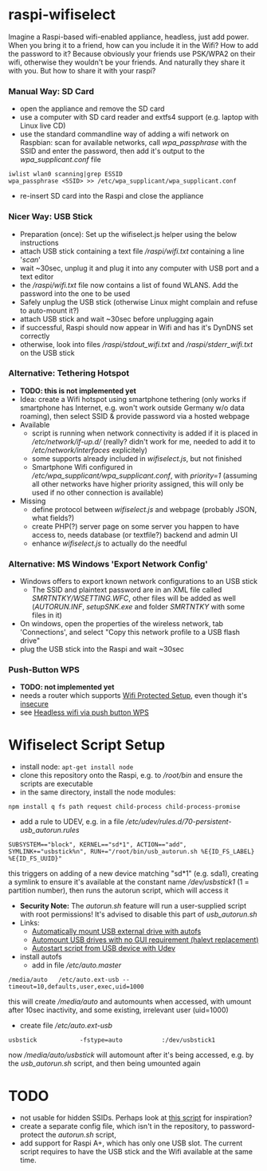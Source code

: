 # raspi-wifiselect
Imagine a Raspi-based wifi-enabled appliance, headless, just add power. When you bring it to a friend, how can you include it in the Wifi? How to add the password to it? Because obviously your friends use PSK/WPA2 on their wifi, otherwise they wouldn't be your friends. And naturally they share it with you. But how to share it with your raspi?

### Manual Way: SD Card
  * open the appliance and remove the SD card
  * use a computer with SD card reader and extfs4 support (e.g. laptop with Linux live CD)
  * use the standard commandline way of adding a wifi network on Raspbian: scan for available networks, call *wpa_passphrase* with the SSID and enter the password, then add it's output to the *wpa_supplicant.conf* file
```
iwlist wlan0 scanning|grep ESSID
wpa_passphrase <SSID> >> /etc/wpa_supplicant/wpa_supplicant.conf
```
  * re-insert SD card into the Raspi and close the appliance

### Nicer Way: USB Stick
  * Preparation (once): Set up the wifiselect.js helper using the below instructions
  * attach USB stick containing a text file */raspi/wifi.txt* containing a line '*scan*'
  * wait ~30sec, unplug it and plug it into any computer with USB port and a text editor
  * the */raspi/wifi.txt* file now contains a list of found WLANS. Add the password into the one to be used
  * Safely unplug the USB stick (otherwise Linux might complain and refuse to auto-mount it?)
  * attach USB stick and wait ~30sec before unplugging again
  * if successful, Raspi should now appear in Wifi and has it's DynDNS set correctly
  * otherwise, look into files */raspi/stdout_wifi.txt* and */raspi/stderr_wifi.txt* on the USB stick

### Alternative: Tethering Hotspot
  * **TODO: this is not implemented yet**
  * Idea: create a Wifi hotspot using smartphone tethering (only works if smartphone has Internet, e.g. won't work outside Germany w/o data roaming), then select SSID & provide password via a hosted webpage
  * Available
    * script is running when network connectivity is added if it is placed in */etc/network/if-up.d/* (really? didn't work for me, needed to add it to */etc/network/interfaces* explicitely)
    * some supports already included in *wifiselect.js*, but not finished
    * Smartphone Wifi configured in */etc/wpa_supplicant/wpa_supplicant.conf*, with *priority=1* (assuming all other networks have higher priority assigned, this will only be used if no other connection is available)
  * Missing
    * define protocol between *wifiselect.js* and webpage (probably JSON, what fields?)
    * create PHP(?) server page on some server you happen to have access to, needs database (or textfile?) backend and admin UI
    * enhance *wifiselect.js* to actually do the needful

### Alternative: MS Windows 'Export Network Config'
  * Windows offers to export known network configurations to an USB stick
    * The SSID and plaintext password are in an XML file called *SMRTNTKY/WSETTING.WFC*, other files will be added as well (*AUTORUN.INF*, *setupSNK.exe* and folder *SMRTNTKY* with some files in it)
  * On windows, open the properties of the wireless network, tab 'Connections', and select "Copy this network profile to a USB flash drive"
  * plug the USB stick into the Raspi and wait ~30sec

### Push-Button WPS
  * **TODO: not implemented yet**
  * needs a router which supports [Wifi Protected Setup](https://en.wikipedia.org/wiki/Wi-Fi_Protected_Setup), even though it's [insecure](http://www.howtogeek.com/176124/wi-fi-protected-setup-wps-is-insecure-heres-why-you-should-disable-it/)
  * see [Headless wifi via push button WPS](http://www.raspberrypi.org/forums/viewtopic.php?f=63&t=77277)




# Wifiselect Script Setup
  * install node: `apt-get install node`
  * clone this repository onto the Raspi, e.g. to */root/bin* and ensure the scripts are executable
  * in the same directory, install the node modules:
```
npm install q fs path request child-process child-process-promise
```
  * add a rule to UDEV, e.g. in a file */etc/udev/rules.d/70-persistent-usb_autorun.rules*
```
SUBSYSTEM=="block", KERNEL=="sd*1", ACTION=="add", SYMLINK+="usbstick%n", RUN+="/root/bin/usb_autorun.sh %E{ID_FS_LABEL} %E{ID_FS_UUID}"
```
this triggers on adding of a new device matching "sd\*1" (e.g. sda1), creating a symlink to ensure it's available at the constant name */dev/usbstick1* (1 = partition number), then runs the autorun script, which will access it
  * **Security Note:** The *autorun.sh* feature will run a user-supplied script with root permissions! It's advised to disable this part of *usb_autorun.sh*
  * Links:
    * [Automatically mount USB external drive with autofs](http://linuxconfig.org/automatically-mount-usb-external-drive-with-autofs)
    * [Automount USB drives with no GUI requirement (halevt replacement)](http://unix.stackexchange.com/questions/11472/automount-usb-drives-with-no-gui-requirement-halevt-replacement)
    * [Autostart script from USB device with Udev](http://www.panticz.de/node/629)
  * install autofs
    * add in file */etc/auto.master*
```
/media/auto   /etc/auto.ext-usb --timeout=10,defaults,user,exec,uid=1000
```
this will create */media/auto* and automounts when accessed, with umount after 10sec inactivity, and some existing, irrelevant user (uid=1000)
  * create file */etc/auto.ext-usb*
```
usbstick            -fstype=auto           :/dev/usbstick1
```
now */media/auto/usbstick* will automount after it's being accessed, e.g. by the *usb_autorun.sh* script, and then being umounted again

# TODO
  * not usable for hidden SSIDs. Perhaps look at [this script](http://www.linuxquestions.org/questions/linux-general-1/wifi-connect-script-tested-in-ubuntu-772646/) for inspiration?
  * create a separate config file, which isn't in the repository, to password-protect the *autorun.sh* script, 
  * add support for Raspi A+, which has only one USB slot. The current script requires to have the USB stick and the Wifi available at the same time.
